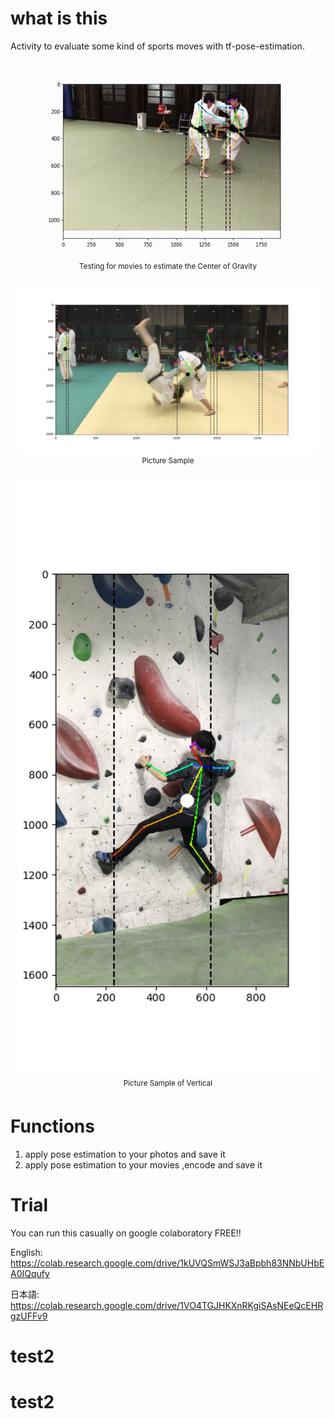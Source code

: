 # what is this
Activity to evaluate some kind of sports moves with tf-pose-estimation.

<p align="center">
    <img src="doc/gif/kataguruma.gif", width="480">
    <br>
    <sup>Testing for movies to estimate the Center of Gravity</sup>
</p>
<p align="center">
    <img src="doc/pic/throwing.png", width="480">
    <br>
    <sup>Picture Sample</sup>
</p>
<p align="center">
    <img src="doc/pic/climbing.png", width="480">
    <br>
    <sup>Picture Sample of Vertical</sup>
</p>

# Functions

1. apply pose estimation to your photos and save it
2. apply pose estimation to your movies ,encode and save it

# Trial
You can run this casually on google colaboratory FREE!!

English: https://colab.research.google.com/drive/1kUVQSmWSJ3aBpbh83NNbUHbEA0IQqufy

日本語: https://colab.research.google.com/drive/1VO4TGJHKXnRKgiSAsNEeQcEHRgzUFFv9
# test2
# test2
